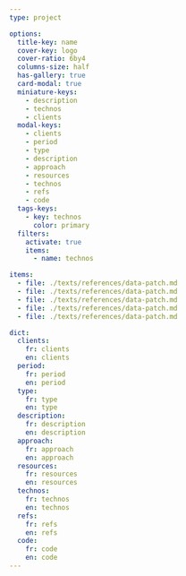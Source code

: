 ```yaml
---
type: project

options:
  title-key: name
  cover-key: logo
  cover-ratio: 6by4
  columns-size: half
  has-gallery: true
  card-modal: true
  miniature-keys: 
    - description
    - technos
    - clients
  modal-keys: 
    - clients
    - period
    - type
    - description
    - approach
    - resources
    - technos
    - refs
    - code
  tags-keys: 
    - key: technos
      color: primary
  filters: 
    activate: true
    items: 
      - name: technos

items: 
  - file: ./texts/references/data-patch.md
  - file: ./texts/references/data-patch.md
  - file: ./texts/references/data-patch.md
  - file: ./texts/references/data-patch.md
  - file: ./texts/references/data-patch.md

dict:
  clients:
    fr: clients
    en: clients
  period:
    fr: period
    en: period
  type:
    fr: type
    en: type
  description:
    fr: description
    en: description
  approach:
    fr: approach
    en: approach
  resources:
    fr: resources
    en: resources
  technos:
    fr: technos
    en: technos
  refs:
    fr: refs
    en: refs
  code:
    fr: code
    en: code
---
```

